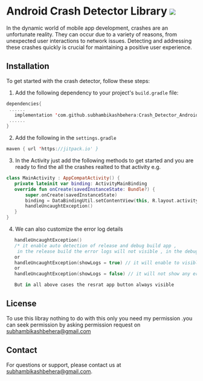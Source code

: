 # Android Crash Detector Library [![](https://jitpack.io/v/subhambikashbehera/Crash_Detector_Android.svg)](https://jitpack.io/#subhambikashbehera/Crash_Detector_Android)

In the dynamic world of mobile app development, crashes are an unfortunate reality. They can occur due to a variety of reasons, from unexpected user interactions to network issues. Detecting and addressing these crashes quickly is crucial for maintaining a positive user experience.

## Installation
To get started with the crash detector, follow these steps:

1. Add the following dependency to your project's `build.gradle` file:
 ```kotlin
dependencies{
  ......
	implementation 'com.github.subhambikashbehera:Crash_Detector_Android:1.1.1'
  ......
}
```  
2. Add the following in the `settings.gradle`
 ```kotlin
maven { url 'https://jitpack.io' }
```  

3. In the Activity just add the following methods to get started and you are ready to find the all the crashes realted to that activity
  e.g.
 ```kotlin
class MainActivity : AppCompatActivity() {
    private lateinit var binding: ActivityMainBinding
    override fun onCreate(savedInstanceState: Bundle?) {
        super.onCreate(savedInstanceState)
        binding = DataBindingUtil.setContentView(this, R.layout.activity_main)
        handleUncaughtException()
    }
}
```
4. We can also customize the error log details
 ```kotlin
	handleUncaughtException()
	/* it enable auto detection of release and debug build app ,
	 in the release build the error logs will not visible , in the debug release only the logs will be visible */
	or	
	handleUncaughtException(showLogs = true) // it will enable to visible the logs in both relaese build and debug build 
	or
	handleUncaughtException(showLogs = false) // it will not show any error logs in both release and debug build

	But in all above cases the resrat app button always visible 
 
```


## License
To use this libray nothing to do with this only you need my permission .you can seek permission by asking permission request on subhambikashbehera@gmail.com

## Contact
For questions or support, please contact us at subhambikashbehera@gmail.com.
